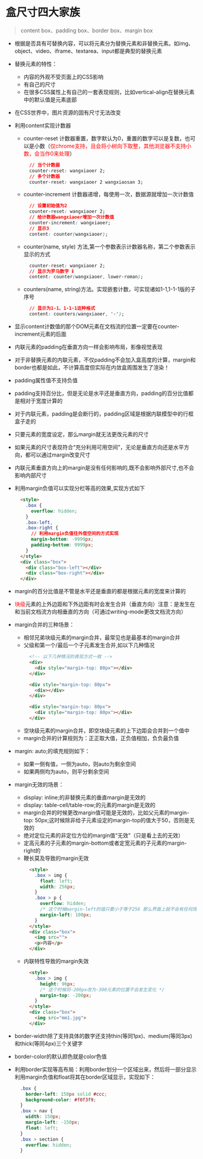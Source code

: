# 盒尺寸四大家族
  > content box、padding box、border box、margin box

* 根据是否具有可替换内容，可以将元素分为替换元素和非替换元素。如img、object、video、iframe、textarea、input都是典型的替换元素
* 替换元素的特性：
  * 内容的外观不受页面上的CSS影响
  * 有自己的尺寸
  * 在很多CSS属性上有自己的一套表现规则，比如vertical-align在替换元素中的默认值是元素底部
* 在CSS世界中，图片资源的固有尺寸无法改变
* 利用content实现计数器
  * counter-reset 计数器重置，数字默认为0，重置的数字可以是复数，也可以是小数（<span style="color: red;">仅chrome支持，且会将小树向下取整，其他浏览器不支持小数，会当作0来处理</span>）
    ```css
      // 当个计数器
      counter-reset: wangxiaoer 2;
      // 多个计数器
      counter-reset: wangxiaoer 2 wangxiaosan 3;
    ```
  * counter-increment 计数器递增，每使用一次，数据源就增加一次计数值
    ```css
      // 设置初始值为2
      counter-reset: wangxiaoer 2;
      // 给计数器wangxiaoer增加一次计数值
      counter-increment: wangxiaoer;
      // 显示3
      content: counter(wangxiaoer);
    ```
  * counter(name, style) 方法,第一个参数表示计数器名称，第二个参数表示显示的方式
    ```css
      counter-reset: wangxiaoer 2;
      // 显示为罗马数字 ⅱ
      content: counter(wangxiaoer, lower-roman);
    ```
  * counters(name, string)方法。实现嵌套计数，可实现诸如1-1,1-1-1版的子序号
    ```css
      // 显示为1-1、1-1-1这种格式
      content: counters(wangxiaoer, '-');
    ```
* 显示content计数值的那个DOM元素在文档流的位置一定要在counter-increment元素的后面

* 内联元素的padding在垂直方向一样会影响布局，影像视觉表现
* 对于非替换元素的内联元素，不仅padding不会加入盒高度的计算，margin和border也都是如此，不计算高度但实际在内敛盒周围发生了渲染！
* padding属性值不支持负值
* padding支持百分比，但是无论是水平还是垂直方向，padding的百分比值都是相对于宽度计算的
* 对于内联元素，padding是会断行的，padding区域是根据内联模型中的行框盒子走的
* 只要元素的宽度设定，那么margin就无法更改元素的尺寸
* 如果元素的尺寸表现符合“充分利用可用空间”，无论是垂直方向还是水平方向，都可以通过margin改变尺寸
* 内联元素垂直方向上的margin是没有任何影响的,既不会影响外部尺寸,也不会影响内部尺寸
* 利用margin负值可以实现分栏等高的效果,实现方式如下
  ```html
    <style>
      .box {
        overflow: hidden;
      }
      .box-left,
      .box-right {
        // 利用margin负值往外借空间的方式实现
        margin-bottom: -9999px;
        padding-bottom: 9999px;
      }
    </style>
    <div class="box">
      <div class="box-left"></div>
      <div class="box-right"></div>
    </div>
  ```
* margin的百分比值是不管是水平还是垂直的都是根据元素的宽度来计算的
* <span style="color: red;">块级</span>元素的上外边距和下外边距有时会发生合并（垂直方向）注意：是发生在和当前文档流方向相垂直的方向（可通过writing-mode更改文档流方向）
* margin合并的三种场景：
  * 相邻兄弟块级元素的margin合并，最常见也是最基本的margin合并
  * 父级和第一个/最后一个子元素发生合并,如以下几种情况
    ```html
      <!-- 以下几种情况的表现方式一致 -->
      <div>
        <div style="margin-top: 80px"></div>
      </div>

      <div style="margin-top: 80px">
        <div></div>
      </div>

      <div style="margin-top: 80px">
        <div style="margin-top: 80px"></div>
      </div>
    ```
  * 空块级元素的margin合并，即空块级元素的上下边距会合并到一个值中
  * margin合并的计算规则为：正正取大值，正负值相加，负负最负值
* margin: auto;的填充规则如下：
  * 如果一侧有值，一侧为auto，则auto为剩余空间
  * 如果两侧均为auto，则平分剩余空间
* margin无效的场景：
  * display: inline;的非替换元素的垂直margin是无效的
  * display: table-cell/table-row;的元素的margin是无效的
  * margin合并的时候更改margin值可能是无效的，比如父元素的margin-top: 50px;这时候除非给子元素设定的margin-top的值大于50，否则是无效的
  * 绝对定位元素的非定位方位的margin值“无效”（只是看上去的无效）
  * 定高元素的子元素的margin-bottom或者定宽元素的子元素的margin-right的
  * 鞭长莫及导致的margin无效
    ```html
      <style>
        .box > img {
          float: left;
          width: 256px;
        }
        .box > p {
          overflow: hidden;
          /* 这个时候margin-left的值只要小于等于256 那么界面上就不会有任何效果 */
          margin-left: 100px;
        }
      </style>
      <div class="box">
        <img src="">
        <p>内容</p>
      </div>
    ```
  * 内联特性导致的margin失效
    ```html
      <style>
        .box > img {
          height: 96px;
          /* 这个时候将-200px改为-300元素的位置不会发生变化 */
          margin-top: -200px;
        }
      </style>
      <div class="box">
        <img src="mm1.jpg">
      </div>
    ```
* border-width除了支持具体的数字还支持thin(等同1px)、medium(等同3px)和thick(等同4px)三个关键字
* border-color的默认颜色就是color色值
* 利用border实现等高布局：利用border划分一个区域出来，然后将一部分显示利用margin负值和float将其在border区域显示，实现如下：
  ```css
    .box {
      border-left: 150px solid #ccc;
      background-color: #f0f3f9;
    }
    .box > nav {
      width: 150px;
      margin-left: -150px;
      float: left;
    }
    .box > section {
      overflow: hidden;
    }
  ```